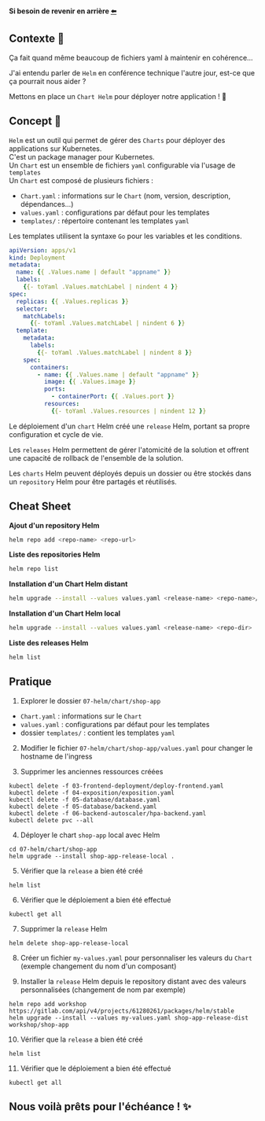 **Si besoin de revenir en arrière [⬅️](../06-backend-autoscaler/README.md)**

## Contexte 📖

Ça fait quand même beaucoup de fichiers yaml à maintenir en cohérence...  

J'ai entendu parler de `Helm` en conférence technique l'autre jour, est-ce que ça pourrait nous aider ?  

Mettons en place un `Chart Helm` pour déployer notre application ! 🚀  

## Concept 🎨

`Helm` est un outil qui permet de gérer des `Charts` pour déployer des applications sur Kubernetes.  
C'est un package manager pour Kubernetes.  
Un `Chart` est un ensemble de fichiers `yaml` configurable via l'usage de `templates`  
Un `Chart` est composé de plusieurs fichiers :  
  * `Chart.yaml` : informations sur le `Chart` (nom, version, description, dépendances...)  
  * `values.yaml` : configurations par défaut pour les templates    
  * `templates/` : répertoire contenant les templates `yaml`  

Les templates utilisent la syntaxe `Go` pour les variables et les conditions.

```yaml
apiVersion: apps/v1
kind: Deployment
metadata:
  name: {{ .Values.name | default "appname" }}
  labels:
    {{- toYaml .Values.matchLabel | nindent 4 }}
spec:
  replicas: {{ .Values.replicas }}
  selector:
    matchLabels:
      {{- toYaml .Values.matchLabel | nindent 6 }}
  template:
    metadata:
      labels:
        {{- toYaml .Values.matchLabel | nindent 8 }}
    spec:
      containers:
        - name: {{ .Values.name | default "appname" }}
          image: {{ .Values.image }}
          ports:
            - containerPort: {{ .Values.port }}
          resources:
            {{- toYaml .Values.resources | nindent 12 }}
```

Le déploiement d'un `chart` Helm créé une `release` Helm, portant sa propre configuration et cycle de vie.  

Les `releases` Helm permettent de gérer l'atomicité de la solution et offrent une capacité de rollback de l'ensemble de la solution.  

Les `charts` Helm peuvent déployés depuis un dossier ou être stockés dans un `repository` Helm pour être partagés et réutilisés.  

## Cheat Sheet

**Ajout d'un repository Helm**
```bash
helm repo add <repo-name> <repo-url>
```

**Liste des repositories Helm**
```bash
helm repo list
```

**Installation d'un Chart Helm distant**
```bash
helm upgrade --install --values values.yaml <release-name> <repo-name>/<chart-name>
```

**Installation d'un Chart Helm local**
```bash
helm upgrade --install --values values.yaml <release-name> <repo-dir>
```

**Liste des releases Helm**
```bash
helm list
```

## Pratique

1) Explorer le dossier `07-helm/chart/shop-app`
  * `Chart.yaml` : informations sur le `Chart`
  * `values.yaml` : configurations par défaut pour les templates
  * dossier `templates/` : contient les templates `yaml`

2) Modifier le fichier `07-helm/chart/shop-app/values.yaml` pour changer le hostname de l'ingress

3) Supprimer les anciennes ressources créées
```shell
kubectl delete -f 03-frontend-deployment/deploy-frontend.yaml
kubectl delete -f 04-exposition/exposition.yaml
kubectl delete -f 05-database/database.yaml
kubectl delete -f 05-database/backend.yaml
kubectl delete -f 06-backend-autoscaler/hpa-backend.yaml
kubectl delete pvc --all
```

4) Déployer le chart `shop-app` local avec Helm
```shell
cd 07-helm/chart/shop-app
helm upgrade --install shop-app-release-local .
```

5) Vérifier que la `release` a bien été créé
```shell
helm list
```

6) Vérifier que le déploiement a bien été effectué
```shell
kubectl get all
```

7) Supprimer la `release` Helm
```shell
helm delete shop-app-release-local
```

8) Créer un fichier `my-values.yaml` pour personnaliser les valeurs du `Chart` (exemple changement du nom d'un composant)

9) Installer la `release` Helm depuis le repository distant avec des valeurs personnalisées (changement de nom par exemple)
```shell
helm repo add workshop https://gitlab.com/api/v4/projects/61280261/packages/helm/stable
helm upgrade --install --values my-values.yaml shop-app-release-dist workshop/shop-app
```

10) Vérifier que la `release` a bien été créé
```shell
helm list
```

11) Vérifier que le déploiement a bien été effectué
```shell
kubectl get all
```

## Nous voilà prêts pour l'échéance ! ✨
